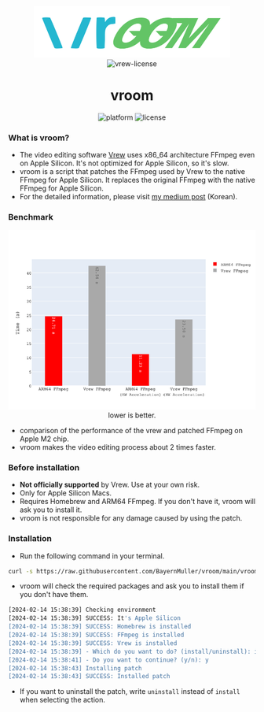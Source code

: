 <p align="center">
    <img src="res/vroom.png" width="400"/>
    <br/>
    <img src="https://svgshare.com/i/14GU.svg" title="vrew-license" alt="vrew-license"/>
</p>

<span align="center">

# vroom

</span>

<p align="center">
    <img src="https://img.shields.io/badge/platform-Apple Silicon-000000?style=flat&logo=apple" alt="platform">
    <img src="https://img.shields.io/github/license/BayernMuller/vroom" alt="license">
</p>

### What is vroom?
* The video editing software [Vrew](https://vrew.voyagerx.com/en/) uses x86_64 architecture FFmpeg even on Apple Silicon. It's not optimized for Apple Silicon, so it's slow.
* vroom is a script that patches the FFmpeg used by Vrew to the native FFmpeg for Apple Silicon. It replaces the original FFmpeg with the native FFmpeg for Apple Silicon.
* For the detailed information, please visit [my medium post](https://medium.com/@bayernmuller/vrew-웹-기반-영상-편집-앱-분석-그리고-더-빠르게-만들기-5a7805588c74) (Korean).

### Benchmark
<p align="center">
    <img src="res/plot.png" width="700"/><br/>
    lower is better.
</p>

* comparison of the performance of the vrew and patched FFmpeg on Apple M2 chip.
* vroom makes the video editing process about 2 times faster.

### Before installation
- **Not officially supported** by Vrew. Use at your own risk.
- Only for Apple Silicon Macs.
- Requires Homebrew and ARM64 FFmpeg. If you don't have it, vroom will ask you to install it.
- vroom is not responsible for any damage caused by using the patch.

### Installation

* Run the following command in your terminal.
```bash
curl -s https://raw.githubusercontent.com/BayernMuller/vroom/main/vroom.sh | bash
```

* vroom will check the required packages and ask you to install them if you don't have them.

```bash
[2024-02-14 15:38:39] Checking environment
[2024-02-14 15:38:39] SUCCESS: It's Apple Silicon
[2024-02-14 15:38:39] SUCCESS: Homebrew is installed
[2024-02-14 15:38:39] SUCCESS: FFmpeg is installed
[2024-02-14 15:38:39] SUCCESS: Vrew is installed
[2024-02-14 15:38:39] - Which do you want to do? (install/uninstall): install
[2024-02-14 15:38:41] - Do you want to continue? (y/n): y
[2024-02-14 15:38:43] Installing patch
[2024-02-14 15:38:43] SUCCESS: Installed patch
```

* If you want to uninstall the patch, write `uninstall` instead of `install` when selecting the action.